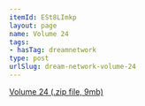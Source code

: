 ```yaml
---
itemId: ESt8LImkp
layout: page
name: Volume 24
tags:
- hasTag: dreamnetwork
type: post
urlSlug: dream-network-volume-24
---
```

<a href="files/Volume_24.zip" download>Volume 24 (.zip file, 9mb)</a>